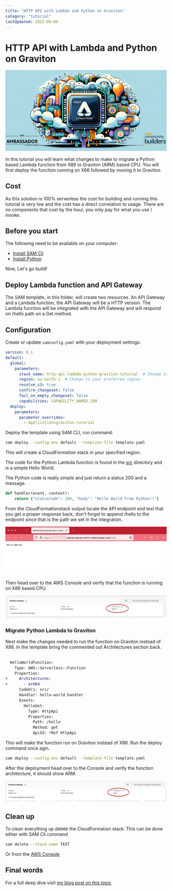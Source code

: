 ```yaml
---
title: "HTTP API with Lambda and Python on Graviton"
category: "tutorial"
lastUpdated: 2025-09-09
---
```


# HTTP API with Lambda and Python on Graviton

![Cover Image.](./images/cover-image.png)

In this tutorial you will learn what changes to make to migrate a Python based Lambda function from X86 to Graviton (ARM) based CPU. You will first deploy the function running on X86 followed by moving it to Graviton.

## Cost

As this solution is 100% serverless the cost for building and running this tutorial is very low and the cost has a direct correlation to usage. There are no components that cost by the hour, you only pay for what you use / invoke.

## Before you start

The following need to be available on your computer:

* [Install SAM Cli](https://docs.aws.amazon.com/serverless-application-model/latest/developerguide/install-sam-cli.html)
* [Install Python](https://www.python.org/downloads/)

Now, Let's go build!

## Deploy Lambda function and API Gateway

The SAM template, in this folder, will create two resources. An API Gateway and a Lambda function, the API Gateway will be a HTTP version. The Lambda function will be integrated with the API Gateway and will respond on /hello path on a Get method.

## Configuration

Create or update `samconfig.yaml` with your deployment settings:

```yaml
version: 0.1
default:
  global:
    parameters:
      stack_name: http-api-lambda-python-graviton-tutorial  # Change to your preferred stack name
      region: eu-north-1  # Change to your preferred region
      resolve_s3: true
      confirm_changeset: false
      fail_on_empty_changeset: false
      capabilities: CAPABILITY_NAMED_IAM
  deploy:
    parameters:
      parameter_overrides:
        - Application=graviton-tutorial
```

Deploy the template using SAM CLI, run command:

``` bash
sam deploy --config-env default --template-file template.yaml 
```

This will create a CloudFormation stack in your specified region.

The code for the Python Lambda function is found in the [src](src/) directory and is a simple Hello World.

The Python code is really simple and just return a status 200 and a message.

``` python
def handler(event, context):
    return {"statusCode": 200, "body": "Hello World From Python!!"}
```

From the CloudFormationstack output locate the API endpoint and test that you get a proper response back, don't forget to append /hello to the endpoint since that is the path we set in the integration.

![Image showing python based API response.](./images/http-api-response-python.png)

Then head over to the AWS Console and verify that the function is running on X86 based CPU.

![Image showing the function running on X86 in the console.](./images/lambda-python-x86.png)

### Migrate Python Lambda to Graviton

Next make the changes needed to run the function on Graviton instead of X86. In the template bring the commented out Architectures section back.

```diff

  HelloWorldFunction:
    Type: AWS::Serverless::Function
    Properties:
+     Architectures:
+       - arm64
      CodeUri: src/
      Handler: hello-world.handler
      Events:
        HelloGet:
          Type: HttpApi
          Properties:
            Path: /hello
            Method: get
            ApiId: !Ref HttpApi
```

This will make the function run on Graviton instead of X86. Run the deploy command once agin.

``` bash
sam deploy --config-env default --template-file template.yaml 
```

After the deployment head over to the Console and verify the function architecture, it should show ARM.

![Image showing the function running on Arm in the console.](./images/lambda-python-arm.png)

## Clean up

To clean everything up delete the CloudFormation stack. This can be done either with SAM Cli command

``` bash
sam delete --stack-name TEXT
```

Or from the [AWS Console](https://eu-west-1.console.aws.amazon.com/cloudformation/home?region=eu-north-1#/stacks)

## Final words

For a full deep dive visit [my blog post on this topic](https://jimmydqv.com/graviton-three-ways/index.html)
